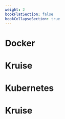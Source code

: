 ```yaml
---
weight: 2
bookFlatSection: false
bookCollapseSection: true
---
```


# Docker

# Kruise

# Kubernetes

# Kruise 